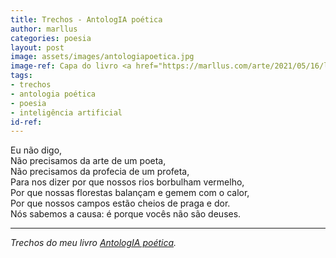 ```yaml
---
title: Trechos - AntologIA poética
author: marllus
categories: poesia
layout: post
image: assets/images/antologiapoetica.jpg
image-ref: Capa do livro <a href="https://marllus.com/arte/2021/05/16/livro-antologia-poetica.html">AntologIA poética</a>
tags:
- trechos
- antologia poética
- poesia
- inteligência artificial
id-ref:
---
```


Eu não digo,<br>
Não precisamos da arte de um poeta,<br>
Não precisamos da profecia de um profeta,<br>
Para nos dizer por que nossos rios borbulham vermelho,<br>
Por que nossas florestas balançam e gemem com o calor,<br>
Por que nossos campos estão cheios de praga e dor.<br>
Nós sabemos a causa: é porque vocês não são deuses.<br>

----
*Trechos do meu livro [AntologIA poética](https://marllus.com/arte/2021/05/16/livro-antologia-poetica.html).*

